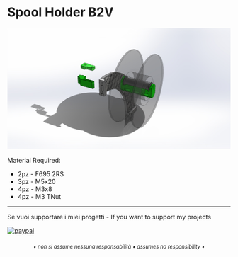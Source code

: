 # Spool Holder B2V

![1](/supporto_bobina_interno/image/ass_b2v_supporto_bobina_interno.jpg)

Material Required:
- 2pz - F695 2RS
- 3pz - M5x20
- 4pz - M3x8
- 4pz - M3 TNut

---

Se vuoi supportare i miei progetti - If you want to support my projects

[![paypal](https://www.paypalobjects.com/en_US/i/btn/btn_donate_LG.gif)](https://www.paypal.com/donate/?business=WEP7ZAT7WRN88&no_recurring=0&currency_code=EUR)  
<p align="center"><sub><em>• non si assume nessuna responsabilità • assumes no responsibility •</em></sub></p>
